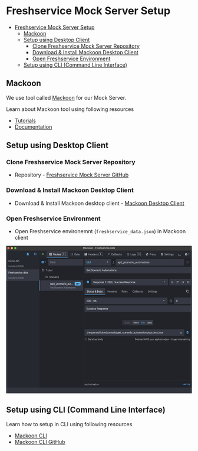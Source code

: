 # Freshservice Mock Server Setup

- [Freshservice Mock Server Setup](#freshservice-mock-server-setup)
  - [Mackoon](#mackoon)
  - [Setup using Desktop Client](#setup-using-desktop-client)
    - [Clone Freshservice Mock Server Repository](#clone-freshservice-mock-server-repository)
    - [Download \& Install Mackoon Desktop Client](#download--install-mackoon-desktop-client)
    - [Open Freshservice Environment](#open-freshservice-environment)
  - [Setup using CLI (Command Line Interface)](#setup-using-cli-command-line-interface)


## Mackoon 

We use tool called [Mackoon](https://mockoon.com/) for our Mock Server.

Learn about Mackoon tool using following resources

- [Tutorials](https://mockoon.com/tutorials/)
- [Documentation](https://mockoon.com/docs/latest/about/)

## Setup using Desktop Client

### Clone Freshservice Mock Server Repository

- Repository - [Freshservice Mock Server GitHub](https://github.com/freshdesk/mobile_freshservice_mock_server)

### Download & Install Mackoon Desktop Client

- Download & Install Mackoon desktop client - [Mackoon Desktop Client](https://mockoon.com/download/)

### Open Freshservice Environment

- Open Freshservice environemnt (`freshservice_data.json`) in Mackoon client

<img src="./pics/setup.png" height="400px"/>


## Setup using CLI (Command Line Interface)

Learn how to setup in CLI using following resources

- [Mackoon CLI](https://mockoon.com/cli/)
- [Mackoon CLI GitHub](https://github.com/mockoon/mockoon/tree/main/packages/cli)

